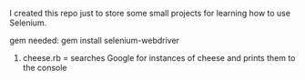 I created this repo just to store some small projects for learning how to use Selenium.

gem needed: gem install selenium-webdriver

1. cheese.rb = searches Google for instances of cheese and prints them to the console